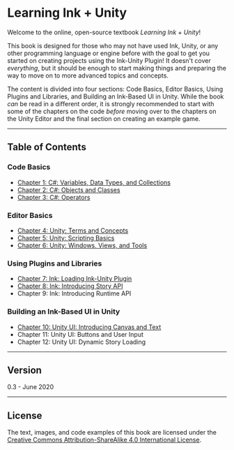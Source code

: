 # Learning Ink + Unity

Welcome to the online, open-source textbook *Learning Ink + Unity*!

This book is designed for those who may not have used Ink, Unity, or any other programming language or engine before with the goal to get you started on creating projects using the Ink-Unity Plugin! It doesn't cover *everything*, but it should be enough to start making things and preparing the way to move on to more advanced topics and concepts.

The content is divided into four sections: Code Basics, Editor Basics, Using Plugins and Libraries, and Building an Ink-Based UI in Unity. While the book *can* be read in a different order, it is strongly recommended to start with some of the chapters on the code *before* moving over to the chapters on the Unity Editor and the final section on creating an example game.

---

## Table of Contents

### Code Basics

- [Chapter 1: C#: Variables, Data Types, and Collections](./chapter1/index.md)
- [Chapter 2: C#: Objects and Classes](./chapter2/index.md)
- [Chapter 3: C#: Operators](./chapter3/index.md)

### Editor Basics

- [Chapter 4: Unity: Terms and Concepts](./chapter4/index.md)
- [Chapter 5: Unity: Scripting Basics](./chapter5/index.md)
- [Chapter 6: Unity: Windows, Views, and Tools](./chapter6/index.md)

### Using Plugins and Libraries

- [Chapter 7: Ink: Loading Ink-Unity Plugin](./chapter7/index.md)
- [Chapter 8: Ink: Introducing Story API](./chapter8/index.md)
- Chapter 9: Ink: Introducing Runtime API

### Building an Ink-Based UI in Unity

- [Chapter 10: Unity UI: Introducing Canvas and Text](./chapter10/index.md)
- Chapter 11: Unity UI: Buttons and User Input
- Chapter 12: Unity UI: Dynamic Story Loading

---

## Version

0.3 - June 2020

---

## License

The text, images, and code examples of this book are licensed under the [Creative Commons Attribution-ShareAlike 4.0 International License](https://creativecommons.org/licenses/by-sa/4.0/).
